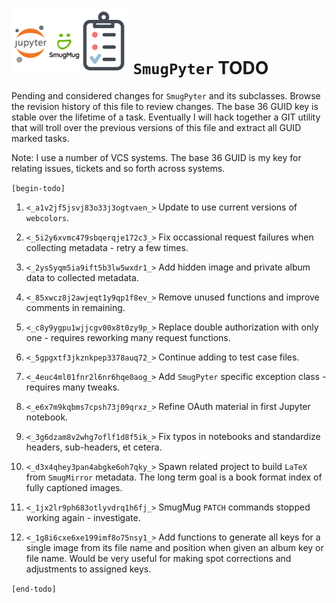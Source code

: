 ![](todo.png) `SmugPyter` TODO
==============================

Pending and considered changes for `SmugPyter` and its subclasses. 
Browse the revision history of this file to review changes. The
base 36 GUID key is stable over the lifetime of a task. Eventually
I will hack together a GIT utility that will troll over the previous
versions of this file and extract all GUID marked tasks. 

Note: I use a number of VCS systems. The base 36 GUID is my key
for relating issues, tickets and so forth across systems.

`[begin-todo]`

1. `<_a1v2jf5jsvj83o33j3ogtvaen_>` Update to use current versions of `webcolors`.

2. `<_5i2y6xvmc479sbqerqje172c3_>` Fix occassional request failures when collecting metadata - retry a few times.

3. `<_2ys5yqm5ia9ift5b3lw5wxdr1_>` Add hidden image and private album data to collected metadata.

4. `<_85xwcz8j2awjeqt1y9qp1f8ev_>` Remove unused functions and improve comments in remaining.

5. `<_c8y9ygpu1wjjcgv00x8t0zy9p_>` Replace double authorization with only one - requires reworking many request functions.

6. `<_5gpgxtf3jkznkpep3378auq72_>` Continue adding to test case files.

7. `<_4euc4ml01fnr2l6nr6hqe0aog_>` Add `SmugPyter` specific exception class - requires many tweaks.

8. `<_e6x7m9kqbms7cpsh73j09qrxz_>` Refine OAuth material in first Jupyter notebook.

9. `<_3g6dzam8v2whg7oflf1d8f5ik_>` Fix typos in notebooks and standardize headers, sub-headers, et cetera.

10.  `<_d3x4qhey3pan4abgke6oh7qky_>` Spawn related project to build `LaTeX` from `SmugMirror` metadata.
    The long term goal is a book format index of fully captioned images.

11.  `<_1jx2lr9ph683otlyvdrq1h6fj_>` SmugMug `PATCH` commands stopped working again - investigate.

12. `<_1g8i6cxe6xe199imf8o75nsy1_>` Add functions to generate all keys for a single image from its file
    name and position when given an album key or file name. Would be very useful
    for making spot corrections and adjustments to assigned keys.

`[end-todo]`